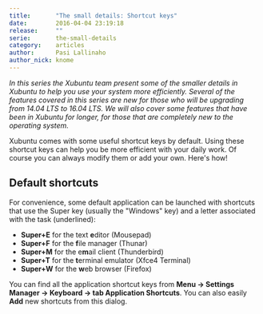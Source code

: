 ```yaml
---
title:       "The small details: Shortcut keys"
date:        2016-04-04 23:19:18
release:     ""
serie:       the-small-details
category:    articles
author:      Pasi Lallinaho
author_nick: knome
---
```


*In this series the Xubuntu team present some of the smaller details in Xubuntu to help you use your system more efficiently. Several of the features covered in this series are new for those who will be upgrading from 14.04 LTS to 16.04 LTS. We will also cover some features that have been in Xubuntu for longer, for those that are completely new to the operating system.*

Xubuntu comes with some useful shortcut keys by default. Using these shortcut keys can help you be more efficient with your daily work. Of course you can always modify them or add your own. Here's how!

Default shortcuts
-----------------

For convenience, some default application can be launched with shortcuts that use the Super key (usually the "Windows" key) and a letter associated with the task (underlined):

- **Super+E** for the text **e**ditor (Mousepad)
- **Super+F** for the **f**ile manager (Thunar)
- **Super+M** for the e**m**ail client (Thunderbird)
- **Super+T** for the **t**erminal emulator (Xfce4 Terminal)
- **Super+W** for the **w**eb browser (Firefox)

You can find all the application shortcut keys from **Menu → Settings Manager → Keyboard → tab Application Shortcuts**. You can also easily **Add** new shortcuts from this dialog.
